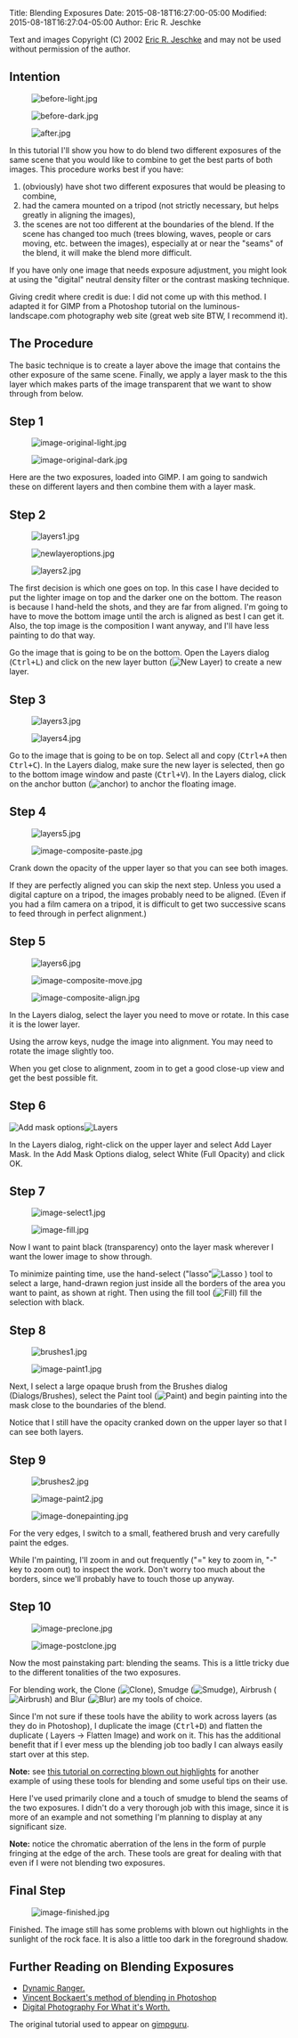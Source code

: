 Title: Blending Exposures
Date: 2015-08-18T16:27:00-05:00
Modified: 2015-08-18T16:27:04-05:00
Author: Eric R. Jeschke


Text and images Copyright (C) 2002 [Eric R. Jeschke](mailto:ericNOSPAM@redskiesatnight.com) and may not be used without permission of the author.

## Intention

<figure>
<img src="before-light.jpg" alt="before-light.jpg" />
</figure>
<figure>
<img src="before-dark.jpg" alt="before-dark.jpg" />
</figure>
<figure>
<img src="after.jpg" alt="after.jpg" />
</figure>

In this tutorial I'll show you how to do blend two different exposures of the same scene that you would like to combine to get the best parts of both images. This procedure works best if you have:

1.  (obviously) have shot two different exposures that would be pleasing to combine,
2.  had the camera mounted on a tripod (not strictly necessary, but helps greatly in aligning the images),
3.  the scenes are not too different at the boundaries of the blend. If the scene has changed too much (trees blowing, waves, people or cars moving, etc. between the images), especially at or near the "seams" of the blend, it will make the blend more difficult.

If you have only one image that needs exposure adjustment, you might look at using the "digital" neutral density filter or the contrast masking technique.

Giving credit where credit is due: I did not come up with this method. I adapted it for GIMP from a Photoshop tutorial on the luminous-landscape.com photography web site (great web site BTW, I recommend it).

## The Procedure

The basic technique is to create a layer above the image that contains the other exposure of the same scene. Finally, we apply a layer mask to the this layer which makes parts of the image transparent that we want to show through from below.

## Step 1

<figure>
<img src="image-original-light.jpg" alt="image-original-light.jpg" />
</figure>
<figure>
<img src="image-original-dark.jpg" alt="image-original-dark.jpg" />
</figure>


Here are the two exposures, loaded into GIMP. I am going to sandwich these on different layers and then combine them with a layer mask.

## Step 2

<figure>
<img src="layers1.jpg" alt="layers1.jpg" />
</figure>
<figure>
<img src="newlayeroptions.jpg" alt="newlayeroptions.jpg" />
</figure>
<figure>
<img src="layers2.jpg" alt="layers2.jpg" />
</figure>


The first decision is which one goes on top. In this case I have decided to put the lighter image on top and the darker one on the bottom. The reason is because I hand-held the shots, and they are far from aligned. I'm going to have to move the bottom image until the arch is aligned as best I can get it. Also, the top image is the composition I want anyway, and I'll have less painting to do that way.

Go the image that is going to be on the bottom. Open the Layers dialog (<kbd>Ctrl+L</kbd>) and click on the new layer button (![New Layer](newlayer.jpg)) to create a new layer.

## Step 3

<figure>
<img src="layers3.jpg" alt="layers3.jpg" />
</figure>
<figure>
<img src="layers4.jpg" alt="layers4.jpg" />
</figure>


Go to the image that is going to be on top. Select all and copy (<kbd>Ctrl+A</kbd> then <kbd>Ctrl+C</kbd>). In the Layers dialog, make sure the new layer is selected, then go to the bottom image window and paste (<kbd>Ctrl+V</kbd>). In the Layers dialog, click on the anchor button (![anchor](anchor.jpg)) to anchor the floating image.

## Step 4

<figure>
<img src="layers5.jpg" alt="layers5.jpg" />
</figure>
<figure>
<img src="image-composite-paste.jpg" alt="image-composite-paste.jpg" />
</figure>


Crank down the opacity of the upper layer so that you can see both images.

If they are perfectly aligned you can skip the next step. Unless you used a digital capture on a tripod, the images probably need to be aligned. (Even if you had a film camera on a tripod, it is difficult to get two successive scans to feed through in perfect alignment.)

## Step 5

<figure>
<img src="layers6.jpg" alt="layers6.jpg" />
</figure>


<figure>
<img src="image-composite-move.jpg" alt="image-composite-move.jpg" />
</figure>
<figure>
<img src="image-composite-align.jpg" alt="image-composite-align.jpg" />
</figure>


In the Layers dialog, select the layer you need to move or rotate. In this case it is the lower layer.

Using the arrow keys, nudge the image into alignment. You may need to rotate the image slightly too.

When you get close to alignment, zoom in to get a good close-up view and get the best possible fit.

## Step 6

![Add mask options](addmaskoptions.jpg)![Layers](layers7.jpg)

In the Layers dialog, right-click on the upper layer and select Add Layer Mask. In the Add Mask Options dialog, select White (Full Opacity) and click OK.

## Step 7

<figure>
<img src="image-select1.jpg" alt="image-select1.jpg" />
</figure>
<figure>
<img src="image-fill.jpg" alt="image-fill.jpg" />
</figure>


Now I want to paint black (transparency) onto the layer mask wherever I want the lower image to show through.

To minimize painting time, use the hand-select ("lasso"![Lasso](lasso.jpg) ) tool to select a large, hand-drawn region just inside all the borders of the area you want to paint, as shown at right. Then using the fill tool (![Fill](fill.jpg)) fill the selection with black.

## Step 8

<figure>
<img src="brushes1.jpg" alt="brushes1.jpg" />
</figure>
<figure>
<img src="image-paint1.jpg" alt="image-paint1.jpg" />
</figure>


Next, I select a large opaque brush from the Brushes dialog (Dialogs/Brushes), select the Paint tool (![Paint](paint.jpg)) and begin painting into the mask close to the boundaries of the blend.

Notice that I still have the opacity cranked down on the upper layer so that I can see both layers.

## Step 9

<figure>
<img src="brushes2.jpg" alt="brushes2.jpg" />
</figure>


<figure>
<img src="image-paint2.jpg" alt="image-paint2.jpg" />
</figure>
<figure>
<img src="image-donepainting.jpg" alt="image-donepainting.jpg" />
</figure>


For the very edges, I switch to a small, feathered brush and very carefully paint the edges.

While I'm painting, I'll zoom in and out frequently ("=" key to zoom in, "-" key to zoom out) to inspect the work. Don't worry too much about the borders, since we'll probably have to touch those up anyway.

## Step 10

<figure>
<img src="image-preclone.jpg" alt="image-preclone.jpg" />
</figure>
<figure>
<img src="image-postclone.jpg" alt="image-postclone.jpg" />
</figure>


Now the most painstaking part: blending the seams. This is a little tricky due to the different tonalities of the two exposures.

For blending work, the Clone (![Clone](clone.jpg)), Smudge (![Smudge](smudge.jpg)), Airbrush (![Airbrush](airbrush.jpg)) and Blur (![Blur](convolve.jpg)) are my tools of choice.

Since I'm not sure if these tools have the ability to work across layers (as they do in Photoshop), I duplicate the image (<kbd>Ctrl+D</kbd>) and flatten the duplicate (<span class="filter"><Image> Layers -> Flatten Image</span>) and work on it. This has the additional benefit that if I ever mess up the blending job too badly I can always easily start over at this step.

**Note:** see [this tutorial on correcting blown out highlights](/tutorials/Photo_Edit/Blown_Out_Highlights/) for another example of using these tools for blending and some useful tips on their use.

Here I've used primarily clone and a touch of smudge to blend the seams of the two exposures. I didn't do a very thorough job with this image, since it is more of an example and not something I'm planning to display at any significant size.

**Note:** notice the chromatic aberration of the lens in the form of purple fringing at the edge of the arch. These tools are great for dealing with that even if I were not blending two exposures.

## Final Step

<figure>
<img src="image-finished.jpg" alt="image-finished.jpg" />
</figure>


Finished. The image still has some problems with blown out highlights in the sunlight of the rock face. It is also a little too dark in the foreground shadow.

## Further Reading on Blending Exposures

*   [Dynamic Ranger.](http://www.digitalsecrets.net/secrets/DynamicRanger.html)
*   [Vincent Bockaert's method of blending in Photoshop](http://www.vincentbockaert.com/Tutorials/ImagesFramePST_08_PS.htm)
*   [Digital Photography For What it's Worth.](http://www.cliffshade.com/dpfwiw/)

The original tutorial used to appear on [gimpguru](https://web.archive.org/web/20140704035059/http://gimpguru.org/tutorials/blendingexposures/).

